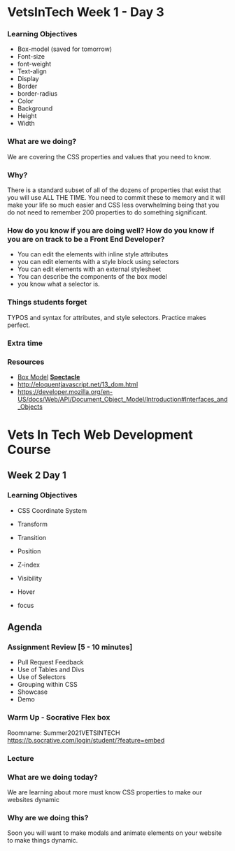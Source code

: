 # VetsInTech Week 1 - Day 3

### Learning Objectives
- Box-model (saved for tomorrow)
- Font-size
- font-weight
- Text-align
- Display
- Border
- border-radius
- Color
- Background
- Height
- Width


### What are we doing?
We are covering the CSS properties and values that you need to know. 

### Why?
There is a standard subset of all of the dozens of properties that exist that you will use ALL THE TIME.
You need to commit these to memory and it will make your life so much easier and CSS less overwhelming being that you
do not need to remember 200 properties to do something significant. 


### How do you know if you are doing well? How do you know if you are on track to be a Front End Developer?
- You can edit the elements with inline style attributes
- you can edit elements with a style block using selectors
- You can edit elements with an external stylesheet
- You can describe the components of the box model
- you know what a selector is.


### Things students forget
TYPOS and syntax for attributes, and style selectors. Practice makes perfect.



 ### Extra time


### Resources
- [Box Model](https://developer.mozilla.org/en-US/docs/Learn/CSS/Building_blocks/The_box_model)
**[Spectacle](https://www.spectacleapp.com/)**  <br>
- http://eloquentjavascript.net/13_dom.html
- https://developer.mozilla.org/en-US/docs/Web/API/Document_Object_Model/Introduction#Interfaces_and_Objects

# Vets In Tech Web Development Course

## Week 2 Day 1

### Learning Objectives
- CSS Coordinate System
- Transform
- Transition

- Position

- Z-index
- Visibility
- Hover
- focus

## Agenda

### Assignment Review [5 - 10 minutes]

- Pull Request Feedback
- Use of Tables and Divs
- Use of Selectors
- Grouping within CSS
- Showcase
- Demo


### Warm Up - Socrative Flex box

Roomname: Summer2021VETSINTECH
https://b.socrative.com/login/student/?feature=embed

### Lecture

### What are we doing today?

We are learning about more must know CSS properties to make our websites dynamic

### Why are we doing this?

Soon you will want to make modals and animate elements on your website to make things dynamic.







